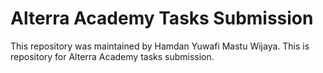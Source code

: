 # Alterra Academy Tasks Submission

This repository was maintained by Hamdan Yuwafi Mastu Wijaya.
This is repository for Alterra Academy tasks submission.
